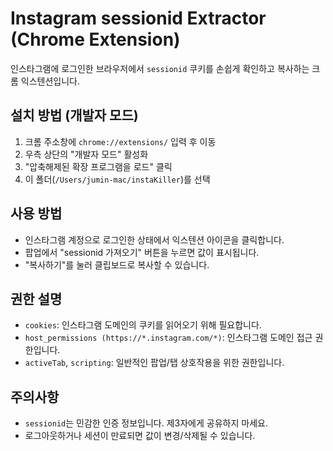 # Instagram sessionid Extractor (Chrome Extension)

인스타그램에 로그인한 브라우저에서 `sessionid` 쿠키를 손쉽게 확인하고 복사하는 크롬 익스텐션입니다.

## 설치 방법 (개발자 모드)

1. 크롬 주소창에 `chrome://extensions/` 입력 후 이동
2. 우측 상단의 "개발자 모드" 활성화
3. "압축해제된 확장 프로그램을 로드" 클릭
4. 이 폴더(`/Users/jumin-mac/instaKiller`)를 선택

## 사용 방법

- 인스타그램 계정으로 로그인한 상태에서 익스텐션 아이콘을 클릭합니다.
- 팝업에서 "sessionid 가져오기" 버튼을 누르면 값이 표시됩니다.
- "복사하기"를 눌러 클립보드로 복사할 수 있습니다.

## 권한 설명

- `cookies`: 인스타그램 도메인의 쿠키를 읽어오기 위해 필요합니다.
- `host_permissions (https://*.instagram.com/*)`: 인스타그램 도메인 접근 권한입니다.
- `activeTab`, `scripting`: 일반적인 팝업/탭 상호작용을 위한 권한입니다.

## 주의사항

- `sessionid`는 민감한 인증 정보입니다. 제3자에게 공유하지 마세요.
- 로그아웃하거나 세션이 만료되면 값이 변경/삭제될 수 있습니다.
